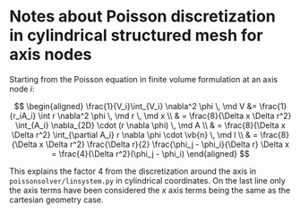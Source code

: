 # Notes about Poisson discretization in cylindrical structured mesh for axis nodes

Starting from the Poisson equation in finite volume formulation at an axis node $i$:

$$
\begin{aligned}
\frac{1}{V_i}\int_{V_i} \nabla^2 \phi \, \md V &= \frac{1}{r_iA_i} \int r \nabla^2 \phi \, \md r \, \md x \\
 & = \frac{8}{\Delta x \Delta r^2} \int_{A_i} \nabla_{2D} \cdot (r \nabla \phi) \, \md A \\
 & = \frac{8}{\Delta x \Delta r^2} \int_{\partial A_i} r \nabla \phi \cdot \vb{n} \, \md l \\
 & = \frac{8}{\Delta x \Delta r^2} \frac{\Delta r}{2} \frac{\phi_j - \phi_i}{\Delta r} \Delta x = \frac{4}{\Delta r^2}(\phi_j - \phi_i)
\end{aligned}
$$

This explains the factor 4 from the discretization around the axis in `poissonsolver/linsystem.py` in cylindrical coordinates. On the last line only the axis terms have been considered the $x$ axis terms being the same as the cartesian geometry case.